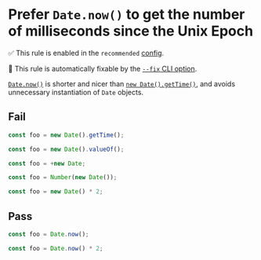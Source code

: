 # Prefer `Date.now()` to get the number of milliseconds since the Unix Epoch

✅ This rule is enabled in the `recommended` [config](https://github.com/sindresorhus/eslint-plugin-unicorn#preset-configs).

🔧 This rule is automatically fixable by the [`--fix` CLI option](https://eslint.org/docs/latest/user-guide/command-line-interface#--fix).

<!-- end auto-generated rule header -->
<!-- Do not manually modify this header. Run: `npm run fix:eslint-docs` -->

[`Date.now()`](https://developer.mozilla.org/en-US/docs/Web/JavaScript/Reference/Global_Objects/Date/now) is shorter and nicer than [`new Date().getTime()`](https://developer.mozilla.org/en-US/docs/Web/JavaScript/Reference/Global_Objects/Date/getTime), and avoids unnecessary instantiation of `Date` objects.

## Fail

```js
const foo = new Date().getTime();
```

```js
const foo = new Date().valueOf();
```

```js
const foo = +new Date;
```

```js
const foo = Number(new Date());
```

```js
const foo = new Date() * 2;
```

## Pass

```js
const foo = Date.now();
```

```js
const foo = Date.now() * 2;
```
